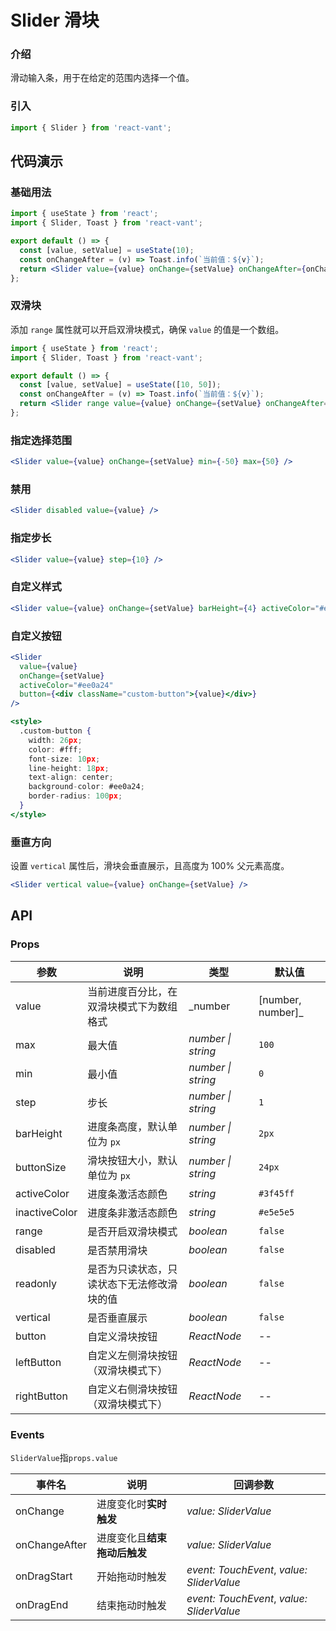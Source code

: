 # Slider 滑块

### 介绍

滑动输入条，用于在给定的范围内选择一个值。

### 引入

```js
import { Slider } from 'react-vant';
```

## 代码演示

### 基础用法

```jsx
import { useState } from 'react';
import { Slider, Toast } from 'react-vant';

export default () => {
  const [value, setValue] = useState(10);
  const onChangeAfter = (v) => Toast.info(`当前值：${v}`);
  return <Slider value={value} onChange={setValue} onChangeAfter={onChangeAfter} />;
};
```

### 双滑块

添加 `range` 属性就可以开启双滑块模式，确保 `value` 的值是一个数组。

```jsx
import { useState } from 'react';
import { Slider, Toast } from 'react-vant';

export default () => {
  const [value, setValue] = useState([10, 50]);
  const onChangeAfter = (v) => Toast.info(`当前值：${v}`);
  return <Slider range value={value} onChange={setValue} onChangeAfter={onChangeAfter} />;
};
```

### 指定选择范围

```jsx
<Slider value={value} onChange={setValue} min={-50} max={50} />
```

### 禁用

```jsx
<Slider disabled value={value} />
```

### 指定步长

```jsx
<Slider value={value} step={10} />
```

### 自定义样式

```jsx
<Slider value={value} onChange={setValue} barHeight={4} activeColor="#ee0a24" />
```

### 自定义按钮

```jsx
<Slider
  value={value}
  onChange={setValue}
  activeColor="#ee0a24"
  button={<div className="custom-button">{value}</div>}
/>

<style>
  .custom-button {
    width: 26px;
    color: #fff;
    font-size: 10px;
    line-height: 18px;
    text-align: center;
    background-color: #ee0a24;
    border-radius: 100px;
  }
</style>
```

### 垂直方向

设置 `vertical` 属性后，滑块会垂直展示，且高度为 100% 父元素高度。

```jsx
<Slider vertical value={value} onChange={setValue} />
```

## API

### Props

| 参数 | 说明 | 类型 | 默认值 |
| --- | --- | --- | --- |
| value | 当前进度百分比，在双滑块模式下为数组格式 | _number | [number, number]_ | `0` |
| max | 最大值 | _number \| string_ | `100` |
| min | 最小值 | _number \| string_ | `0` |
| step | 步长 | _number \| string_ | `1` |
| barHeight | 进度条高度，默认单位为 `px` | _number \| string_ | `2px` |
| buttonSize | 滑块按钮大小，默认单位为 `px` | _number \| string_ | `24px` |
| activeColor | 进度条激活态颜色 | _string_ | `#3f45ff` |
| inactiveColor | 进度条非激活态颜色 | _string_ | `#e5e5e5` |
| range | 是否开启双滑块模式 | _boolean_ | `false` |
| disabled | 是否禁用滑块 | _boolean_ | `false` |
| readonly | 是否为只读状态，只读状态下无法修改滑块的值 | _boolean_ | `false` |
| vertical | 是否垂直展示 | _boolean_ | `false` |
| button | 自定义滑块按钮 | _ReactNode_ | -- |
| leftButton | 自定义左侧滑块按钮（双滑块模式下） | _ReactNode_ | -- |
| rightButton | 自定义右侧滑块按钮 （双滑块模式下） | _ReactNode_ | -- |

### Events

`SliderValue`指`props.value`

| 事件名        | 说明                         | 回调参数                             |
| ------------- | ---------------------------- | ------------------------------------ |
| onChange      | 进度变化时**实时触发**       | _value: SliderValue_                      |
| onChangeAfter | 进度变化且**结束拖动后触发** | _value: SliderValue_                      |
| onDragStart   | 开始拖动时触发               | _event: TouchEvent_, _value: SliderValue_ |
| onDragEnd     | 结束拖动时触发               | _event: TouchEvent_, _value: SliderValue_ |
